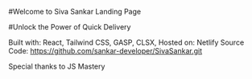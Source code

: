 #Welcome to Siva Sankar Landing Page

#Unlock the Power of Quick Delivery

Built with: React, Tailwind CSS, GASP, CLSX, 
Hosted on: Netlify
Source Code: https://github.com/sankar-developer/SivaSankar.git

Special thanks to JS Mastery
